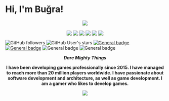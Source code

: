 # Hi, I'm Buğra!

<p align="center">
   <img align="center" src="https://github-profile-summary-cards.vercel.app/api/cards/profile-details?username=bugraomursunn&theme=nord_dark" />
</p>


<p align="center">
   <img align="center" src="https://img.shields.io/github/followers/BugraOmursunn?style=social"/>
   <img align="center" src="https://img.shields.io/github/stars/bugraomursunn?style=social"/>
   <img align="center" src="https://img.shields.io/badge/LinkedIn-blue?style=flat-square&logo=linkedin&labelColor=blue)](https://www.linkedin.com/in/bugraomursun/"/>
   <img align="center" src="https://img.shields.io/badge/Google_Play-414141?style=flat-square&logo=google-play&logoColor=white)](https://play.google.com/store/apps/dev?id=7696637140094003672"/>
    <img align="center" src="https://img.shields.io/badge/C%23-239120?style=flat-square&logo=c-sharp&logoColor=white"/>
   <img align="center" src="https://img.shields.io/badge/Unity-100000?style=flat-square&logo=unity&logoColor=white"/>
</p>

![GitHub followers](https://img.shields.io/github/followers/bugraomursunn?style=social)
![GitHub User's stars](https://img.shields.io/github/stars/bugraomursunn?style=social)
[![General badge](https://img.shields.io/badge/LinkedIn-blue?style=flat-square&logo=linkedin&labelColor=blue)](https://www.linkedin.com/in/bugraomursun/)
[![General badge](https://img.shields.io/badge/Google_Play-414141?style=flat-square&logo=google-play&logoColor=white)](https://play.google.com/store/apps/dev?id=7696637140094003672)
![General badge](https://img.shields.io/badge/C%23-239120?style=flat-square&logo=c-sharp&logoColor=white)
![General badge](https://img.shields.io/badge/Unity-100000?style=flat-square&logo=unity&logoColor=white)

<p align="center">
  <i>
    <b>
      Dare Mighty Things
    </b>
  </i> 
</p>

<p align="center">
    <b>
      I have been developing games professionally since 2015. I have managed to reach more than 20 million players worldwide. I have passionate about software development and architecture,  as well as game development. I am a gamer who likes to develop games.
    </b>
</p>

<p align="center">
    <a href="https://www.linkedin.com/in/bugraomursun/">
    <img align="center" src="https://img.shields.io/badge/LinkedIn-blue?style=flat-square&logo=linkedin&labelColor=blue"/>
    </a>
</p>
